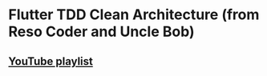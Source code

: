# Flutter TDD Clean Architecture (from Reso Coder and Uncle Bob)
## [YouTube playlist](https://www.youtube.com/playlist?list=PLB6lc7nQ1n4iYGE_khpXRdJkJEp9WOech)



